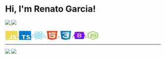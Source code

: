 # Hi, I'm Renato Garcia!

<div align="left">
  <a href="https://github.com/remng">
  <img height="180em" src="https://github-readme-stats.vercel.app/api?username=remng&show_icons=true&theme=dark&include_all_commits=true&count_private=true"/>
  <img height="180em" src="https://github-readme-stats.vercel.app/api/top-langs/?username=remng&layout=compact&langs_count=7&theme=dark"/>
</div>

<div style="display: inline_block"><br>
  <img align="center" alt="Re-Js" height="30" width="40" src="https://raw.githubusercontent.com/devicons/devicon/master/icons/javascript/javascript-plain.svg">
  <img align="center" alt="Re-Ts" height="30" width="40" src="https://raw.githubusercontent.com/devicons/devicon/master/icons/typescript/typescript-plain.svg">
  <img align="center" alt="Re-React" height="30" width="40" src="https://raw.githubusercontent.com/devicons/devicon/master/icons/react/react-original.svg">
  <img align="center" alt="Re-HTML" height="30" width="40" src="https://raw.githubusercontent.com/devicons/devicon/master/icons/html5/html5-original.svg">
  <img align="center" alt="Re-CSS" height="30" width="40" src="https://raw.githubusercontent.com/devicons/devicon/master/icons/css3/css3-original.svg">
  <img align="center" alt="Re-Bootstrap" height="30" width="40" src="https://raw.githubusercontent.com/devicons/devicon/master/icons/bootstrap/bootstrap-original.svg">
  <img align="center" alt="Re-NodeJS" height="30" width="40" src="https://raw.githubusercontent.com/devicons/devicon/master/icons/nodejs/nodejs-original.svg">
</div>
 
<hr>

[<img src="https://img.shields.io/badge/linkedin-%230077B5.svg?&style=for-the-badge&logo=linkedin&logoColor=white" />](https://www.linkedin.com/in/remng/) 
[<img src="https://img.shields.io/badge/-gmail-2EC866?style=for-the-badge&logo=gmail&logoColor=white" />](mailto:renatomngarcia@gmail.com)

